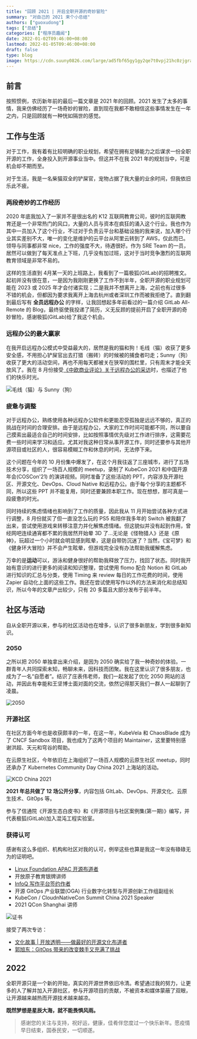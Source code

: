 ```yaml
---
title: "回顾 2021 | 开启全职开源的奇妙冒险"
summary: "对自己的 2021 来个小总结"
authors: ["guoxudong"]
tags: ["总结"]
categories: ["程序员趣闻"]
date: 2022-01-02T09:46:00+08:00
lastmod: 2022-01-05T09:46:00+08:00
draft: false
type: blog
image: https://cdn.suuny0826.com/large/ad5fbf65gy1gy2qe7t0vpj21hc0zjgra.jpg
---
```

## 前言

按照惯例，农历新年前的最后一篇文章是 2021 年的回顾。2021 发生了太多的事情，我来仿佛经历了一场奇妙的冒险，直到现在我都不敢相信这些事情发生在一年之内，只是回顾就有一种恍如隔世的感觉。

## 工作与生活

对于工作，我有着有比较明确的职业规划，希望在拥有足够能力之后谋求一份全职开源的工作，全身投入到开源事业当中。但这并不在我 2021 年的规划当中，可是机会却不期而至。

对于生活，我是一名柴猫双全的铲屎官，宠物占据了我大量的业余时间，但我依旧乐此不疲。

### 两段奇妙的工作经历

2020 年底我加入了一家并不是很出名的 K12 互联网教育公司，彼时的互联网教育还是一个非常热门的风口，大量的人员与资本在疯狂的涌入这个行业。我也作为其中一员加入了这个行业，不过对于负责云平台和基础设施的我来说，加入哪个行业其实差别不大，唯一的变化是维护的云平台从阿里云转到了 AWS，仅此而已。领导与同事都非常 nice，工作的强度不大，待遇很好。作为 SRE Team 的一员，居然可以做到了每天准点上下班，几乎没有加过班，这对于当时竞争激烈的互联网教育领域是非常不易的。

这样的生活直到 4月某一天的上班路上，我看到了一篇极狐(GitLab)的招聘推文。起初并没有很在意，一是因为我刚刚更换了工作不到半年，全职开源的职业规划可能在 2023 或 2025 年才会付诸实现；二是我并不想离开上海，之前也有过很多不错的机会，但都因为要求我离开上海去杭州或者深圳工作而被我拒绝了。直到翻到最后写有 **全员远程办公** 的字样，让我回想起多年前看过的一篇介绍 GitLab All-Remote 的 Blog，最终驱使我投递了简历，义无反顾的提前开启了全职开源的奇妙冒险，感谢极狐(GitLab)给了我这个机会。

### 远程办公的最大赢家

在我开启远程办公模式中受益最大的，居然是我的猫和狗！毛线（猫）收获了更多安全感，不用担心铲屎官出去打猎（搬砖）的时候被的捕食者叼走；Sunny（狗）收获了更大的活动空间，再也不用每天都被关在狭窄的围栏里，只有周末才能全天放风了。我在 8 月份接受[《中欧商业评论》关于远程办公的采访](https://mp.weixin.qq.com/s/gFQXlkUf0OvbocJ6Uyepeg)时，也描述了他们的快乐时光。

![毛线（猫）与 Sunny（狗）](https://cdn.suuny0826.com/large/ad5fbf65gy1gy40vluzljj21240plgvc.jpg)

### 疲惫与调整

对于远程办公，熟练使用各种远程办公软件和更能忍受孤独是远远不够的，真正的挑战在时间的合理安排。由于是远程办公，大家的工作时间可能都不同，所以要自己摸索出最适合自己的时间安排，比如按照事情优先级对工作进行排序，这需要花费一些时间来学习和适应。尤其对我这种日常从事开源工作，同时还要参与其他开源项目或社区的人，很容易模糊工作和休息的时间，无法停下来。

这个问题在今年的 10 月份集中爆发了，在这个月我往返了三座城市，进行了五场技术分享，组织了一场百人规模的 meetup，录制了 KubeCon 2021 和中国开源年会(COSCon'21) 的演讲视频。同时准备了这些活动的 PPT，内容涉及开源社区、开源文化、DevOps、Cloud Native 和远程办公。由于每个分享的主题都不同，所以这些 PPT 并不能复用，同时还要兼顾本职工作。现在想想，那可真是一段疲惫的时光。

同时持续的焦虑情绪也影响到了工作的质量，因此我从 11 月开始尝试各种方式进行调整，8 月份就买了但一直没怎么玩的 PS5 和陪伴我多年的 Switch 被我翻了出来，尝试使用游戏来转移注意力并化解焦虑情绪。但这貌似并没有起到作用，曾经网吧连续通宵都不累的我居然开始晕 3D 了...无论是《怪物猎人》还是《原神》，玩超过一个小时就会明显感到眩晕，这是自带防沉迷了？当然，《宝可梦》和《健身环大冒险》并不会产生眩晕，但游戏完全没有办法帮助我缓解焦虑。

万幸的是**运动**可以，游泳和健身很好的帮助我释放了压力，找回了状态。同时我开始有意识的进行更多的阅读和知识整理，尝试使用 flomo 配合 Notion 和 GitLab 进行知识的汇总与分类，使用 Timing 来 review 每日的工作花费的时间，使用 Zapier 自动化上面的这些工作。我还在尝试使用写作以外的方法来消化和总结知识，所以今年的文章产出较少，只有 20 多篇且大部分发布于前半年。

## 社区与活动

自从全职开源以来，参与的社区活动也在增多，认识了很多新朋友，学到很多新知识。

### 2050

之所以把 2050 单独拿出来介绍，是因为 2050 确实给了我一种奇妙的体验。一群青年人共同探索未知，畅聊未来，因科技而团聚。我在这里认识了很多朋友，也成为了一名“自愿者”。结识了庄表伟老师，我们一起发起了优化 2050 网站的活动，并因此有幸能和王坚博士面对面的交流，依然记得那天我们一群人一起聊到了凌晨。

![2050](https://cdn.suuny0826.com/large/ad5fbf65gy1gy41gvkg3aj21r70zj1ax.jpg)

### 开源社区

在社区方面今年也是收获颇丰的一年，在这一年，KubeVela 和 ChaosBlade 成为了 CNCF Sandbox 项目，我也成为了这两个项目的 Maintainer，这里要特别感谢洪超、天元和穹谷的帮助。

在云原生社区，今年依旧在上海组织了一场百人规模的云原生社区 meetup，同时还承办了 Kubernetes Community Day China 2021 上海站的活动。

![KCD China 2021](https://cdn.suuny0826.com/large/ad5fbf65gy1gy3yjgfjekj20u00k0q4l.jpg)

**2021 年总共做了 12 场公开分享**，内容包括 GItLab、DevOps、开源文化、云原生技术、GitOps 等。

参与了信通院《开源生态白皮书》和《开源项目与社区案例集(第一期)》编写，并代表极狐(GitLab)加入混沌工程实验室。

### 获得认可

感谢有这么多组织、机构和社区对我的认可，例举这些也算是我这一年没有碌碌无为的证明吧。

- [Linux Foundation APAC 开源布道者](https://mp.weixin.qq.com/s/OpenmZFoYvIObDVvHOIc4g)
- 开放原子教育银牌讲师
- [InfoQ 写作平台签约作者](https://xie.infoq.cn/article/dcd2e032fe452e946cf669ea0)
- 开源 GitOps 产业联盟(OGA) 行业数字化转型与开源创新工作组副组长
- KubeCon / CloudnNativeCon Summit China 2021 Speaker
- 2021 QCon Shanghai 讲师

![证书](https://cdn.suuny0826.com/large/ad5fbf65gy1gy3yf9fss9j23342bc4qq.jpg)

接受了两次专访：

- [文化故事 | 开放透明——做最好的开源文化布道者](https://mp.weixin.qq.com/s/BQM5BxSJQkGOiSmyjPrK9A)
- [郭旭东：GitOps 带来的改变棘手又充满了挑战](https://mp.weixin.qq.com/s/4rNdMextzTlCBAdvV4hd1g)

## 2022

全职开源只是一个新的开始，真实的开源世界依旧冷清。希望通过我的努力，让更多的人了解并加入开源社区，参与开源项目的贡献，不被资本和媒体蒙蔽了双眼，让开源越来越热而开源技术越来越凉。

**既然梦想是星辰大海，就不能畏惧风雨。**

>感谢您的关注与支持，祝好运，健康，佳肴伴您度过一个快乐新年。愿疫情早日结束，国泰民安，一切顺遂。
